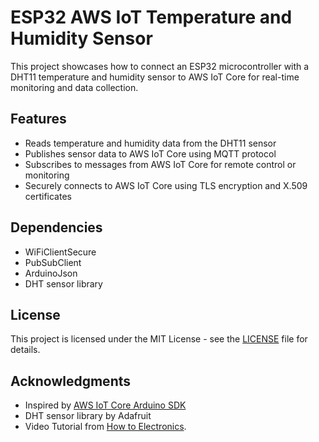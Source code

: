 # ESP32 AWS IoT Temperature and Humidity Sensor

This project showcases how to connect an ESP32 microcontroller with a DHT11 temperature and humidity sensor to AWS IoT Core for real-time monitoring and data collection.

## Features

- Reads temperature and humidity data from the DHT11 sensor
- Publishes sensor data to AWS IoT Core using MQTT protocol
- Subscribes to messages from AWS IoT Core for remote control or monitoring
- Securely connects to AWS IoT Core using TLS encryption and X.509 certificates

## Dependencies

- WiFiClientSecure
- PubSubClient
- ArduinoJson
- DHT sensor library

## License

This project is licensed under the MIT License - see the [LICENSE](LICENSE) file for details.

## Acknowledgments

- Inspired by [AWS IoT Core Arduino SDK](https://github.com/aws/aws-iot-device-sdk-arduino)
- DHT sensor library by Adafruit
- Video Tutorial from [How to Electronics](https://www.youtube.com/watch?v=idf-gGXvIu4).
